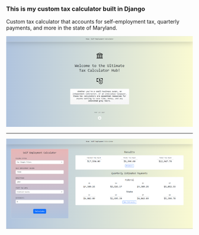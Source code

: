<h3>This is my custom tax calculator built in Django</h3>
Custom tax calculator that accounts for self-employment tax, quarterly payments, and more in the state of Maryland.<br>

![Main Calc](static/images/landing.png)
<hr>
<img src="static/images/business_calc.png">


